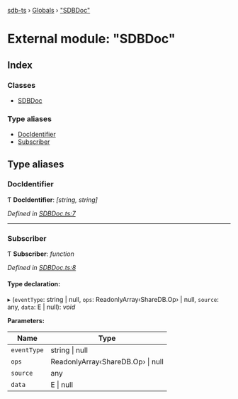 [sdb-ts](../README.md) › [Globals](../globals.md) › ["SDBDoc"](_sdbdoc_.md)

# External module: "SDBDoc"

## Index

### Classes

* [SDBDoc](../classes/_sdbdoc_.sdbdoc.md)

### Type aliases

* [DocIdentifier](_sdbdoc_.md#docidentifier)
* [Subscriber](_sdbdoc_.md#subscriber)

## Type aliases

###  DocIdentifier

Ƭ **DocIdentifier**: *[string, string]*

*Defined in [SDBDoc.ts:7](https://github.com/soney/sdb-ts/blob/57db8cd/src/SDBDoc.ts#L7)*

___

###  Subscriber

Ƭ **Subscriber**: *function*

*Defined in [SDBDoc.ts:8](https://github.com/soney/sdb-ts/blob/57db8cd/src/SDBDoc.ts#L8)*

#### Type declaration:

▸ (`eventType`: string | null, `ops`: ReadonlyArray‹ShareDB.Op› | null, `source`: any, `data`: E | null): *void*

**Parameters:**

Name | Type |
------ | ------ |
`eventType` | string &#124; null |
`ops` | ReadonlyArray‹ShareDB.Op› &#124; null |
`source` | any |
`data` | E &#124; null |

